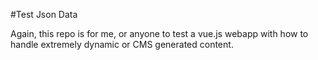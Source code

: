 #Test Json Data

Again, this repo is for me, or anyone to test a vue.js webapp with how to handle extremely dynamic or CMS generated content.
